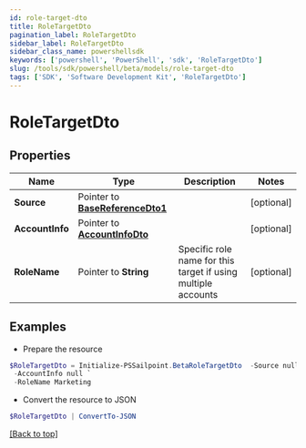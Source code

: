 ```yaml
---
id: role-target-dto
title: RoleTargetDto
pagination_label: RoleTargetDto
sidebar_label: RoleTargetDto
sidebar_class_name: powershellsdk
keywords: ['powershell', 'PowerShell', 'sdk', 'RoleTargetDto'] 
slug: /tools/sdk/powershell/beta/models/role-target-dto
tags: ['SDK', 'Software Development Kit', 'RoleTargetDto']
---
```



# RoleTargetDto

## Properties

Name | Type | Description | Notes
------------ | ------------- | ------------- | -------------
**Source** |  Pointer to [**BaseReferenceDto1**](base-reference-dto1) |  | [optional] 
**AccountInfo** |  Pointer to [**AccountInfoDto**](account-info-dto) |  | [optional] 
**RoleName** |  Pointer to **String** | Specific role name for this target if using multiple accounts | [optional] 

## Examples

- Prepare the resource
```powershell
$RoleTargetDto = Initialize-PSSailpoint.BetaRoleTargetDto  -Source null `
 -AccountInfo null `
 -RoleName Marketing
```

- Convert the resource to JSON
```powershell
$RoleTargetDto | ConvertTo-JSON
```


[[Back to top]](#) 

